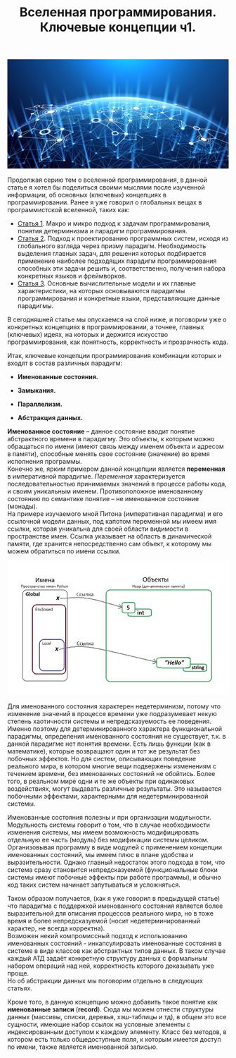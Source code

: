 ﻿---
layout: post
title: Вселенная программирования. Ключевые концепции ч1.
category: universe
---
![](/image/post-2021-01-10/1.png)  

Продолжая серию тем о вселенной программирования, в данной статье я хотел бы поделиться своими мыслями после изученной информации, об основных (ключевых) концепциях в программировании. Ранее я уже говорил о глобальных вещах в программистской вселенной, таких как: 

- [Статья 1](https://optima740.github.io/universe/2020/12/25/programming-universe1/). Макро и микро подход к задачам программирования, понятия детерминизма и парадигм программирования.  
- [Статья 2](https://optima740.github.io/universe/2021/01/10/programming-universe2/). Подход к проектированию программных систем, исходя из глобального взгляда через призму парадигм. Необходимость выделения главных задач, для решения которых подбирается применение наиболее подходящих парадигм программирования способных эти задачи решить и, соответственно, получения набора конкретных языков и фреймворков.  
- [Статья 3](https://optima740.github.io/universe/2021/01/26/programming-universe3/). Основные вычислительные модели и их главные характеристики, на которых основываются парадигмы программирования и конкретные языки, представляющие данные парадигмы.  

В сегодняшней статье мы опускаемся на слой ниже, и поговорим уже о конкретных концепциях в программировании, а точнее, главных (ключевых) идеях, на которых и держится искусство программирования, как понятность, корректность и прозрачность кода.  

Итак, ключевые концепции программирования комбинации которых и входят в состав различных парадигм:  

- **Именованные состояния.**  

- **Замыкания.**  

- **Параллелизм.**  

- **Абстракция данных.**  

**Именованное состояние** – данное состояние вводит понятие абстрактного времени в парадигму. Это объекты, к которым можно обращаться по имени (имеют связь между именем объекта и адресом в памяти), способные менять свое состояние (значение) во время исполнения программы.  
Конечно же, ярким примером данной концепции является **переменная** в императивной парадигме. *Переменная* характеризуется последовательностью принимаемых значений в процессе работы кода, и своим уникальным именем. Противоположное именованному состоянию по семантике понятие – не именованное состояние (монады).  
На примере изучаемого мной Питона (императивная парадигма) и его ссылочной модели данных, под капотом переменной мы имеем имя ссылки, которая уникальна для своей области видимости в пространстве имен. Ссылка указывает на область в динамической памяти, где хранится непосредственно сам объект, к которому мы можем обратиться по имени ссылки. 

![](/image/post-2021-02-02/Pic1.jpg)

Для именованного состояния характерен недетерминизм, потому что изменение значений в процессе времени уже подразумевает некую степень хаотичности системы и непредсказуемость ее поведения.
Именно поэтому для детерминированного характера функциональной парадигмы, определения именованного состояния не существует, т.к. в данной парадигме нет понятия времени. Есть лишь функции (как в математике), которые возвращают один и тот же результат без побочных эффектов. Но для систем, описывающих поведение реального мира, в котором многие вещи подвержены изменениям с течением времени, без именованных состояний не обойтись. Более того, в реальном мире одни и те же объекты при одинаковых воздействиях, могут выдавать различные результаты. Это называется побочными эффектами, характерными для недетерминированной системы.  

Именованные состояния полезны и при организации модульности. Модульность системы говорит о том, что в случае необходимости изменения системы, мы имеем возможность модифицировать отдельную ее часть (модуль) без модификации системы целиком. Организовывая программу в виде модулей с применением концепции именованных состояний, мы имеем плюс в плане удобства и выразительности. Однако главный недостаток этого подхода в том, что система сразу становится непредсказуемой (функциональные блоки системы имеют побочные эффекты при работе программы), и обычно код таких систем начинает запутываться и усложняться.  

Таком образом получается, (как я уже говорил в предыдущей статье) что парадигма с поддержкой именованного состояния является более выразительной для описания процессов реального мира, но в тоже время и более непредсказуемой (носит недетерминированный характер, не всегда корректна).  
Возможен некий компромиссный подход к использованию именованных состояний - инкапсулировать именованные состояния в системе в виде классов как абстрактных типов данных. В таком случае каждый АТД задаёт конкретную структуру данных с формальным набором операций над ней, корректность которого доказывать уже проще.  
Но об абстракции данных мы поговорим отдельно в следующих статьях.  

Кроме того, в данную концепцию можно добавить такое понятие как **именованные записи** (**record**). Сюда мы можем отнести структуры данных (массивы, списки, деревья, хэш-таблицы и тд), в общем это все сущности, имеющие набор ссылок на условные элементы с индексированным доступом к каждому элементу. Класс без методов, в котором есть только общедоступные поля, к которым имеется доступ по имени, также является именованной записью. 













